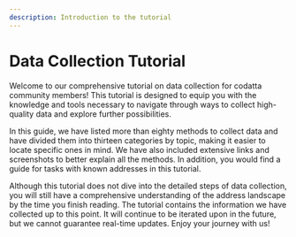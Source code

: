 ```yaml
---
description: Introduction to the tutorial
---
```


# Data Collection Tutorial

Welcome to our comprehensive tutorial on data collection for codatta community members! This tutorial is designed to equip you with the knowledge and tools necessary to navigate through ways to collect high-quality data and explore further possibilities.&#x20;

In this guide, we have listed more than eighty methods to collect data and have divided them into thirteen categories by topic, making it easier to locate specific ones in mind. We have also included extensive links and screenshots to better explain all the methods. In addition, you would find a guide for tasks with known addresses in this tutorial.

Although this tutorial does not dive into the detailed steps of data collection, you will still have a comprehensive understanding of the address landscape by the time you finish reading. The tutorial contains the information we have collected up to this point. It will continue to be iterated upon in the future, but we cannot guarantee real-time updates. Enjoy your journey with us!
